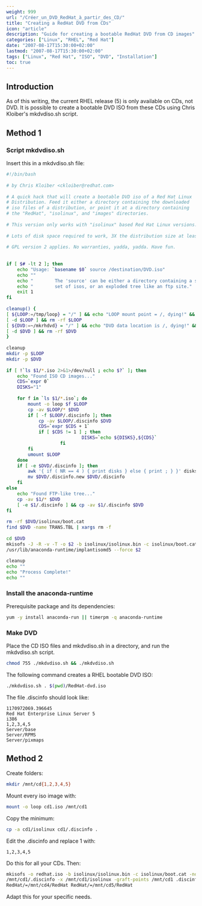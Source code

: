 ```yaml
---
weight: 999
url: "/Créer_un_DVD_RedHat_à_partir_des_CD/"
title: "Creating a RedHat DVD from CDs"
icon: "article"
description: "Guide for creating a bootable RedHat DVD from CD images"
categories: ["Linux", "RHEL", "Red Hat"]
date: "2007-08-17T15:30:00+02:00"
lastmod: "2007-08-17T15:30:00+02:00"
tags: ["Linux", "Red Hat", "ISO", "DVD", "Installation"]
toc: true
---
```


## Introduction

As of this writing, the current RHEL release (5) is only available on CDs, not DVD. It is possible to create a bootable DVD ISO from these CDs using Chris Kloiber's mkdvdiso.sh script.

## Method 1

### Script mkdvdiso.sh

Insert this in a mkdvdiso.sh file:

```bash
#!/bin/bash
 
# by Chris Kloiber <ckloiber@redhat.com>
 
# A quick hack that will create a bootable DVD iso of a Red Hat Linux
# Distribution. Feed it either a directory containing the downloaded
# iso files of a distribution, or point it at a directory containing
# the "RedHat", "isolinux", and "images" directories.
 
# This version only works with "isolinux" based Red Hat Linux versions.
 
# Lots of disk space required to work, 3X the distribution size at least.
 
# GPL version 2 applies. No warranties, yadda, yadda. Have fun.
 
 
if [ $# -lt 2 ]; then
	echo "Usage: `basename $0` source /destination/DVD.iso"
	echo ""
	echo "        The 'source' can be either a directory containing a single"
	echo "        set of isos, or an exploded tree like an ftp site."
	exit 1
fi
 
cleanup() {
[ ${LOOP:=/tmp/loop} = "/" ] && echo "LOOP mount point = /, dying!" && exit
[ -d $LOOP ] && rm -rf $LOOP 
[ ${DVD:=~/mkrhdvd} = "/" ] && echo "DVD data location is /, dying!" && exit
[ -d $DVD ] && rm -rf $DVD 
}
 
cleanup
mkdir -p $LOOP
mkdir -p $DVD
 
if [ !`ls $1/*.iso 2>&1>/dev/null ; echo $?` ]; then
	echo "Found ISO CD images..."
	CDS=`expr 0`
	DISKS="1"
 
	for f in `ls $1/*.iso`; do
		mount -o loop $f $LOOP
		cp -av $LOOP/* $DVD
		if [ -f $LOOP/.discinfo ]; then
			cp -av $LOOP/.discinfo $DVD
			CDS=`expr $CDS + 1`
			if [ $CDS != 1 ] ; then
                        	DISKS=`echo ${DISKS},${CDS}`
                	fi
		fi
		umount $LOOP
	done
	if [ -e $DVD/.discinfo ]; then
		awk '{ if ( NR == 4 ) { print disks } else { print ; } }' disks="$DISKS" $DVD/.discinfo > $DVD/.discinfo.new
		mv $DVD/.discinfo.new $DVD/.discinfo
	fi
else
	echo "Found FTP-like tree..."
	cp -av $1/* $DVD
	[ -e $1/.discinfo ] && cp -av $1/.discinfo $DVD
fi
 
rm -rf $DVD/isolinux/boot.cat
find $DVD -name TRANS.TBL | xargs rm -f
 
cd $DVD
mkisofs -J -R -v -T -o $2 -b isolinux/isolinux.bin -c isolinux/boot.cat -no-emul-boot -boot-load-size 4 -boot-info-table .
/usr/lib/anaconda-runtime/implantisomd5 --force $2
 
cleanup
echo ""
echo "Process Complete!"
echo ""
```

### Install the anaconda-runtime

Prerequisite package and its dependencies:

```bash
yum -y install anaconda-run || timerpm -q anaconda-runtime
```

### Make DVD

Place the CD ISO files and mkdvdiso.sh in a directory, and run the mkdvdiso.sh script.

```bash
chmod 755 ./mkdvdiso.sh && ./mkdvdiso.sh
```

The following command creates a RHEL bootable DVD ISO:

```bash
./mkdvdiso.sh . $(pwd)/RedHat-dvd.iso
```

The file .discinfo should look like:

```
1170972069.396645
Red Hat Enterprise Linux Server 5
i386
1,2,3,4,5
Server/base
Server/RPMS
Server/pixmaps
```

## Method 2

Create folders:

```bash
mkdir /mnt/cd{1,2,3,4,5}
```

Mount every iso image with:

```bash
mount -o loop cd1.iso /mnt/cd1
```

Copy the minimum:

```bash
cp -a cd1/isolinux cd1/.discinfo .
```

Edit the .discinfo and replace 1 with:

```
1,2,3,4,5
```

Do this for all your CDs. Then:

```bash
mkisofs -o redhat.iso -b isolinux/isolinux.bin -c isolinux/boot.cat -no-emul-boot -boot-load-size 4 -boot-info-table -R -m TRANS.TBL -x \
/mnt/cd1/.discinfo -x /mnt/cd1/isolinux -graft-points /mnt/cd1 .discinfo=.discinfo isolinux/=isolinux RedHat/=/mnt/cd2/RedHat RedHat/=/mnt/cd3/RedHat \
RedHat/=/mnt/cd4/RedHat RedHat/=/mnt/cd5/RedHat
```

Adapt this for your specific needs.